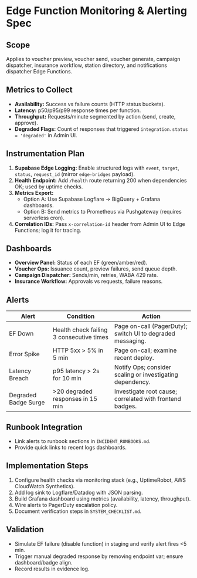 # Edge Function Monitoring & Alerting Spec

## Scope
Applies to voucher preview, voucher send, voucher generate, campaign dispatcher, insurance workflow, station directory, and notifications dispatcher Edge Functions.

## Metrics to Collect
- **Availability:** Success vs failure counts (HTTP status buckets).
- **Latency:** p50/p95/p99 response times per function.
- **Throughput:** Requests/minute segmented by action (send, create, approve).
- **Degraded Flags:** Count of responses that triggered `integration.status = 'degraded'` in Admin UI.

## Instrumentation Plan
1. **Supabase Edge Logging:** Enable structured logs with `event`, `target`, `status`, `request_id` (mirror `edge-bridges` payload).
2. **Health Endpoint:** Add `/health` route returning 200 when dependencies OK; used by uptime checks.
3. **Metrics Export:**
   - Option A: Use Supabase Logflare → BigQuery + Grafana dashboards.
   - Option B: Send metrics to Prometheus via Pushgateway (requires serverless cron).
4. **Correlation IDs:** Pass `x-correlation-id` header from Admin UI to Edge Functions; log it for tracing.

## Dashboards
- **Overview Panel:** Status of each EF (green/amber/red).
- **Voucher Ops:** Issuance count, preview failures, send queue depth.
- **Campaign Dispatcher:** Sends/min, retries, WABA 429 rate.
- **Insurance Workflow:** Approvals vs requests, failure reasons.

## Alerts
| Alert | Condition | Action |
| --- | --- | --- |
| EF Down | Health check failing 3 consecutive times | Page on-call (PagerDuty); switch UI to degraded messaging. |
| Error Spike | HTTP 5xx > 5% in 5 min | Page on-call; examine recent deploy. |
| Latency Breach | p95 latency > 2s for 10 min | Notify Ops; consider scaling or investigating dependency. |
| Degraded Badge Surge | >20 degraded responses in 15 min | Investigate root cause; correlated with frontend badges. |

## Runbook Integration
- Link alerts to runbook sections in `INCIDENT_RUNBOOKS.md`.
- Provide quick links to recent logs dashboards.

## Implementation Steps
1. Configure health checks via monitoring stack (e.g., UptimeRobot, AWS CloudWatch Synthetics).
2. Add log sink to Logflare/Datadog with JSON parsing.
3. Build Grafana dashboard using metrics (availability, latency, throughput).
4. Wire alerts to PagerDuty escalation policy.
5. Document verification steps in `SYSTEM_CHECKLIST.md`.

## Validation
- Simulate EF failure (disable function) in staging and verify alert fires <5 min.
- Trigger manual degraded response by removing endpoint var; ensure dashboard/badge align.
- Record results in evidence log.


